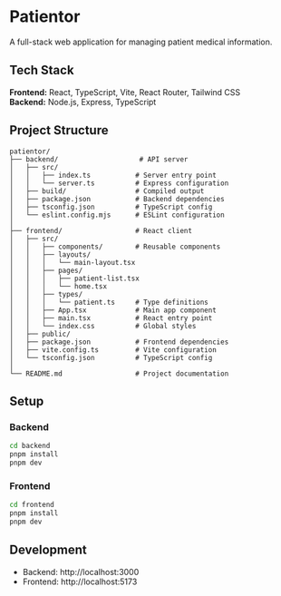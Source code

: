 # Patientor

A full-stack web application for managing patient medical information.

## Tech Stack

**Frontend:** React, TypeScript, Vite, React Router, Tailwind CSS  
**Backend:** Node.js, Express, TypeScript

## Project Structure

```
patientor/
├── backend/                    # API server
│   ├── src/
│   │   ├── index.ts           # Server entry point
│   │   └── server.ts          # Express configuration
│   ├── build/                 # Compiled output
│   ├── package.json           # Backend dependencies
│   ├── tsconfig.json          # TypeScript config
│   └── eslint.config.mjs      # ESLint configuration
│
├── frontend/                  # React client
│   ├── src/
│   │   ├── components/        # Reusable components
│   │   ├── layouts/
│   │   │   └── main-layout.tsx
│   │   ├── pages/
│   │   │   ├── patient-list.tsx
│   │   │   └── home.tsx
│   │   ├── types/
│   │   │   └── patient.ts     # Type definitions
│   │   ├── App.tsx            # Main app component
│   │   ├── main.tsx           # React entry point
│   │   └── index.css          # Global styles
│   ├── public/
│   ├── package.json           # Frontend dependencies
│   ├── vite.config.ts         # Vite configuration
│   └── tsconfig.json          # TypeScript config
│
└── README.md                  # Project documentation
```

## Setup

### Backend

```bash
cd backend
pnpm install
pnpm dev
```

### Frontend

```bash
cd frontend
pnpm install
pnpm dev
```

## Development

- Backend: http://localhost:3000
- Frontend: http://localhost:5173
